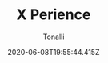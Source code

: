 ---
title: 'X Perience'
date: 2020-06-08T19:55:44.415Z
description: 'Este es un proyecto personal que aún estoy construyendo, mi objetivo es poder generar proyectos de varias areas de estudio para que estudiantes obtengan experiencia de una manera más fácil y tengan menos dificultades al conseguir trabajo por su falta de experiencia en una empresa.'
author: 'Tonalli'
twitterUser: 'TuentyFaiv'
banner: ./cover.png
color: '#BA9B6B'
url: 'https://xperience.now.sh/'
fav: true
---